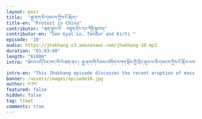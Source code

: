 ```yaml
---
layout: post
title:  "རྒྱ་ནག་མི་དམངས་ཀྱིས་ངོ་རྒོལ།"
title-en: "Protest in China"
contributor: "རྒན་རྒྱལ་ལོ  བསྟན་རྡོར་དང་ཀིརྟི་སྐྱབས།"
contributor-en: "Gen Gyal Lo, Tendor and Kirti "
episode: '10'
audio: https://jhakhang.s3.amazonaws.com/jhakhang-10.mp3
duration: "01:03:00"
length: "61800"
intro: "ཐེངས་འདིའི་ཇ་ཁང་གི་ལེ་ཚན་ནང་། རྒྱ་ནག་གི་རིམས་འགོག་བཀག་སྡོམ་གྱི་སྲིད་ཇུས་ལ་མི་དམངས་ཀྱིས་ངོ་རྒོལ་ལས་འགུལ་སྤེལ་བཞིན་པའི་སྐོར་ནས་ཡིན།  ཉེ་ཆར་ཞིན་ཅང་ཝུའུ་རུའུ་མི་ཆི་རུ་མེ་སྐྱོན་བྱུང་སྐབས། རིམས་འགོག་བཀག་སྡོམ་ལ་རྐྱེན་བྱས་ནས་མི་མང་པོ་རྐྱེན་འདས་སུ་ཕྱིན་པར་གདུང་སེམས་མཉམ་སྐྱེད་ཀྱི་ཆེད་དུ།  ཧྲང་ཧེ་ནས་གཞུང་གི་སྲིད་ཇུས་འདིར་ངོ་རྒོལ་གྱི་ལས་འགུལ་སྤེལ་མགོ་བརྩམས་ཞིང་། དེ་ནས་པེ་ཅིན་དང་ཧྲང་ཧེ། ཀོང་ཀྲིག  ཝུའུ་ཧན་སོགས་གྲོང་ཁྱེར་མང་པོའི་ནང་ཁྱབ་ཡོད་པ་ལྟར། རྒན་རྒྱལ་ལོ་དང་བསྟན་རྡོར་གཉིས་ནས་རྒྱ་ནག་ཏུ་བྱུང་བཞིན་པའི་ལས་འགུལ་འདིའི་ཤུགས་རྐྱེན་དང་། བོད་མིའི་ངོས་ནས་ལས་འགུལ་འདི་ལ་ངོས་འཛིན་ཞུ་ཕྱོགས་སོགས་ཀྱི་ཐད་ལ་བགྲོ་གླེང་ཞུས་ཡོད།"

intro-en: "This Jhakhang episode discusses the recent eruption of mass protests in China against the harsh zero-covid lockdowns. The unprecedented wave of street protests, which started in Shanghai as a memorial to express solidarity with the Uyghur victims of the deadly fire in Urumqi, spread to other major cities including Beijing, Chengdu, Guangzhou, and Wuhan, etc. Our host and guests discuss the significance of these protests from a Tibetan perspective and their longer-term downstream implications for China. "
banner: /assets/images/episode10.jpg
author: ཇ་ཁང་
featured: false
hidden: false
tag: tibet
comments: true
---
```

